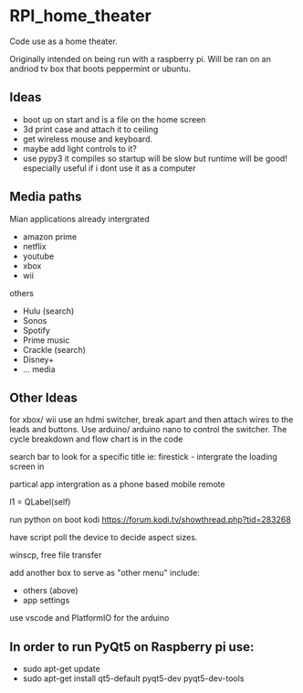 # RPI_home_theater
Code use as a home theater.

Originally intended on being run with a raspberry pi.  Will be ran on an andriod tv box that boots peppermint or ubuntu.  

## Ideas
- boot up on start and is a file on the home screen
- 3d print case and attach it to ceiling
- get wireless mouse and keyboard.
- maybe add light controls to it?
- use pypy3 it compiles so startup will be slow but runtime will be good!  especially useful if i dont use it as a computer

## Media paths
Mian applications already intergrated
- amazon prime
- netflix
- youtube
- xbox
- wii

others
- Hulu (search)
- Sonos
- Spotify
- Prime music
- Crackle (search)
- Disney+
- ...  media

## Other Ideas
for xbox/ wii use an hdmi switcher, break apart and then attach wires to the leads and buttons.  Use arduino/ arduino nano to control the switcher.  The cycle breakdown and flow chart is in the code

search bar to look for a specific title ie: firestick - intergrate the loading screen in

partical app intergration as a phone based mobile remote

l1 = QLabel(self)

run python on boot kodi
https://forum.kodi.tv/showthread.php?tid=283268

have script poll the device to decide aspect sizes.

winscp, free file transfer

add another box to serve as "other menu"
include:
- others (above)
- app settings

use vscode and PlatformIO for the arduino

## In order to run PyQt5 on Raspberry pi use:

- sudo apt-get update
- sudo apt-get install qt5-default pyqt5-dev pyqt5-dev-tools
